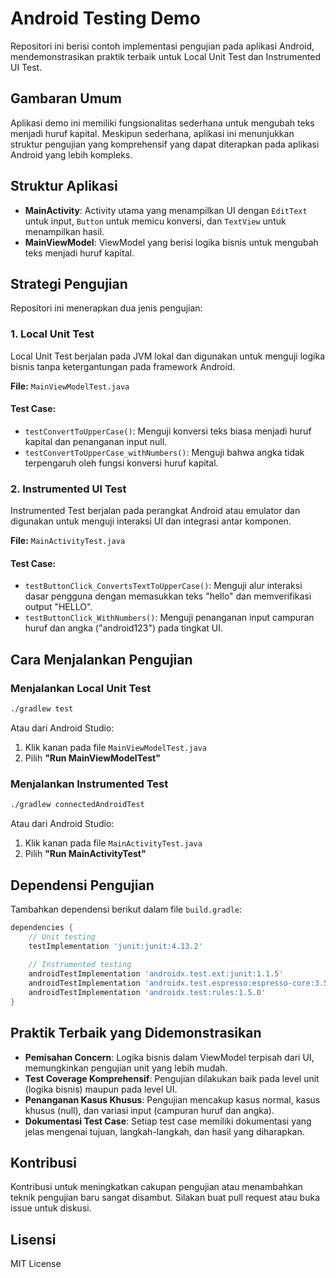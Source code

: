 # Android Testing Demo

Repositori ini berisi contoh implementasi pengujian pada aplikasi Android, mendemonstrasikan praktik terbaik untuk Local Unit Test dan Instrumented UI Test.

## Gambaran Umum

Aplikasi demo ini memiliki fungsionalitas sederhana untuk mengubah teks menjadi huruf kapital. Meskipun sederhana, aplikasi ini menunjukkan struktur pengujian yang komprehensif yang dapat diterapkan pada aplikasi Android yang lebih kompleks.

## Struktur Aplikasi

- **MainActivity**: Activity utama yang menampilkan UI dengan `EditText` untuk input, `Button` untuk memicu konversi, dan `TextView` untuk menampilkan hasil.
- **MainViewModel**: ViewModel yang berisi logika bisnis untuk mengubah teks menjadi huruf kapital.

## Strategi Pengujian

Repositori ini menerapkan dua jenis pengujian:

### 1. Local Unit Test

Local Unit Test berjalan pada JVM lokal dan digunakan untuk menguji logika bisnis tanpa ketergantungan pada framework Android.

**File:** `MainViewModelTest.java`

#### Test Case:

- `testConvertToUpperCase()`: Menguji konversi teks biasa menjadi huruf kapital dan penanganan input null.
- `testConvertToUpperCase_withNumbers()`: Menguji bahwa angka tidak terpengaruh oleh fungsi konversi huruf kapital.

### 2. Instrumented UI Test

Instrumented Test berjalan pada perangkat Android atau emulator dan digunakan untuk menguji interaksi UI dan integrasi antar komponen.

**File:** `MainActivityTest.java`

#### Test Case:

- `testButtonClick_ConvertsTextToUpperCase()`: Menguji alur interaksi dasar pengguna dengan memasukkan teks "hello" dan memverifikasi output "HELLO".
- `testButtonClick_WithNumbers()`: Menguji penanganan input campuran huruf dan angka ("android123") pada tingkat UI.

## Cara Menjalankan Pengujian

### Menjalankan Local Unit Test

```bash
./gradlew test
```

Atau dari Android Studio:

1. Klik kanan pada file `MainViewModelTest.java`
2. Pilih **"Run MainViewModelTest"**

### Menjalankan Instrumented Test

```bash
./gradlew connectedAndroidTest
```

Atau dari Android Studio:

1. Klik kanan pada file `MainActivityTest.java`
2. Pilih **"Run MainActivityTest"**

## Dependensi Pengujian

Tambahkan dependensi berikut dalam file `build.gradle`:

```gradle
dependencies {
    // Unit testing
    testImplementation 'junit:junit:4.13.2'
    
    // Instrumented testing
    androidTestImplementation 'androidx.test.ext:junit:1.1.5'
    androidTestImplementation 'androidx.test.espresso:espresso-core:3.5.1'
    androidTestImplementation 'androidx.test:rules:1.5.0'
}
```

## Praktik Terbaik yang Didemonstrasikan

- **Pemisahan Concern**: Logika bisnis dalam ViewModel terpisah dari UI, memungkinkan pengujian unit yang lebih mudah.
- **Test Coverage Komprehensif**: Pengujian dilakukan baik pada level unit (logika bisnis) maupun pada level UI.
- **Penanganan Kasus Khusus**: Pengujian mencakup kasus normal, kasus khusus (null), dan variasi input (campuran huruf dan angka).
- **Dokumentasi Test Case**: Setiap test case memiliki dokumentasi yang jelas mengenai tujuan, langkah-langkah, dan hasil yang diharapkan.

## Kontribusi

Kontribusi untuk meningkatkan cakupan pengujian atau menambahkan teknik pengujian baru sangat disambut. Silakan buat pull request atau buka issue untuk diskusi.

## Lisensi

MIT License

